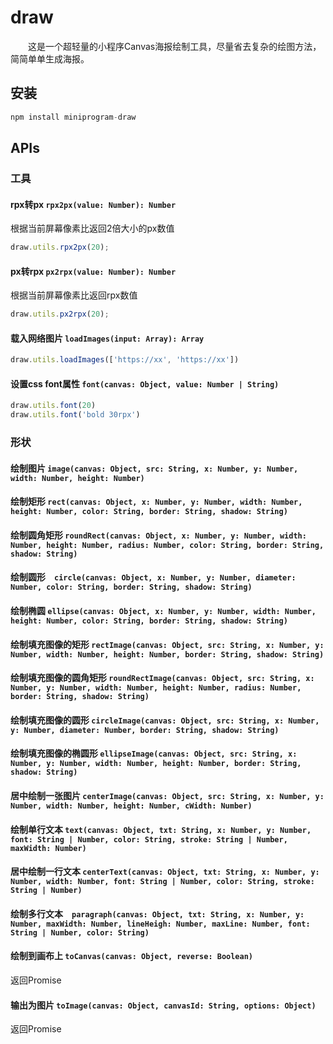 # draw

　　这是一个超轻量的小程序Canvas海报绘制工具，尽量省去复杂的绘图方法，简简单单生成海报。

## 安装

```javascript
npm install miniprogram-draw
```

## APIs

### 工具

#### rpx转px `rpx2px(value: Number): Number`

根据当前屏幕像素比返回2倍大小的px数值

```javascript
draw.utils.rpx2px(20);
```

#### px转rpx `px2rpx(value: Number): Number`

根据当前屏幕像素比返回rpx数值

```javascript
draw.utils.px2rpx(20);
```

#### 载入网络图片 `loadImages(input: Array): Array`

```javascript
draw.utils.loadImages(['https://xx', 'https://xx'])
```

#### 设置css font属性 `font(canvas: Object, value: Number | String)`

```javascript
draw.utils.font(20)
draw.utils.font('bold 30rpx')
```

### 形状

#### 绘制图片 `image(canvas: Object, src: String, x: Number, y: Number, width: Number, height: Number)`

#### 绘制矩形 `rect(canvas: Object, x: Number, y: Number, width: Number, height: Number, color: String, border: String, shadow: String)`

#### 绘制圆角矩形 `roundRect(canvas: Object, x: Number, y: Number, width: Number, height: Number, radius: Number, color: String, border: String, shadow: String)`

#### 绘制圆形　`circle(canvas: Object, x: Number, y: Number, diameter: Number, color: String, border: String, shadow: String)`

#### 绘制椭圆 `ellipse(canvas: Object, x: Number, y: Number, width: Number, height: Number, color: String, border: String, shadow: String)`

#### 绘制填充图像的矩形 `rectImage(canvas: Object, src: String, x: Number, y: Number, width: Number, height: Number, border: String, shadow: String)`

#### 绘制填充图像的圆角矩形 `roundRectImage(canvas: Object, src: String, x: Number, y: Number, width: Number, height: Number, radius: Number, border: String, shadow: String)`

#### 绘制填充图像的圆形 `circleImage(canvas: Object, src: String, x: Number, y: Number, diameter: Number, border: String, shadow: String)`

#### 绘制填充图像的椭圆形 `ellipseImage(canvas: Object, src: String, x: Number, y: Number, width: Number, height: Number, border: String, shadow: String)`

#### 居中绘制一张图片 `centerImage(canvas: Object, src: String, x: Number, y: Number, width: Number, height: Number, cWidth: Number)`

#### 绘制单行文本 `text(canvas: Object, txt: String, x: Number, y: Number, font: String | Number, color: String, stroke: String | Number, maxWidth: Number)`

#### 居中绘制一行文本 `centerText(canvas: Object, txt: String, x: Number, y: Number, width: Number, font: String | Number, color: String, stroke: String | Number)`

#### 绘制多行文本　`paragraph(canvas: Object, txt: String, x: Number, y: Number, maxWidth: Number, lineHeigh: Number, maxLine: Number, font: String | Number, color: String)`

#### 绘制到画布上 `toCanvas(canvas: Object, reverse: Boolean)`
返回Promise

#### 输出为图片 `toImage(canvas: Object, canvasId: String, options: Object)`
返回Promise
